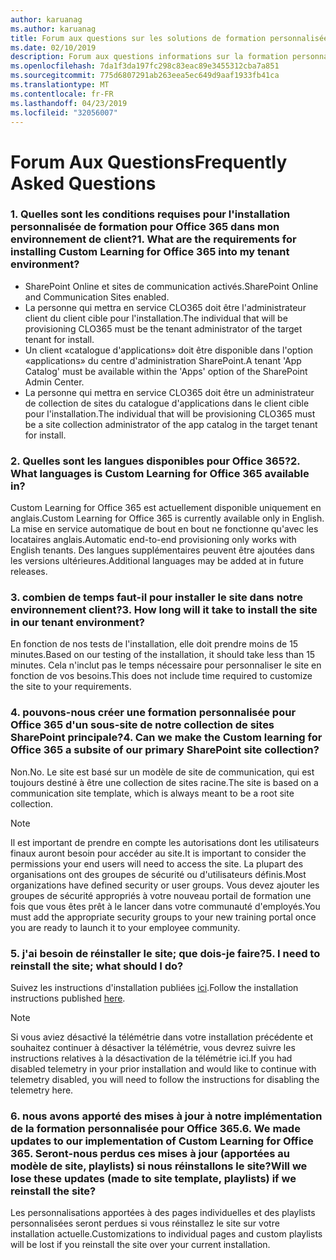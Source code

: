```yaml
---
author: karuanag
ms.author: karuanag
title: Forum aux questions sur les solutions de formation personnalisée pour Office 365
ms.date: 02/10/2019
description: Forum aux questions informations sur la formation personnalisée pour Office 365
ms.openlocfilehash: 7da1f3da197fc298c83eac89e3455312cba7a851
ms.sourcegitcommit: 775d6807291ab263eea5ec649d9aaf1933fb41ca
ms.translationtype: MT
ms.contentlocale: fr-FR
ms.lasthandoff: 04/23/2019
ms.locfileid: "32056007"
---
```

# <a name="frequently-asked-questions"></a><span data-ttu-id="23a64-103">Forum Aux Questions</span><span class="sxs-lookup"><span data-stu-id="23a64-103">Frequently Asked Questions</span></span>

### <a name="1-what-are-the-requirements-for-installing-custom-learning-for-office-365-into-my-tenant-environment"></a><span data-ttu-id="23a64-104">1. Quelles sont les conditions requises pour l'installation personnalisée de formation pour Office 365 dans mon environnement de client?</span><span class="sxs-lookup"><span data-stu-id="23a64-104">1. What are the requirements for installing Custom Learning for Office 365 into my tenant environment?</span></span>

- <span data-ttu-id="23a64-105">SharePoint Online et sites de communication activés.</span><span class="sxs-lookup"><span data-stu-id="23a64-105">SharePoint Online and Communication Sites enabled.</span></span>
- <span data-ttu-id="23a64-106">La personne qui mettra en service CLO365 doit être l'administrateur client du client cible pour l'installation.</span><span class="sxs-lookup"><span data-stu-id="23a64-106">The individual that will be provisioning CLO365 must be the tenant administrator of the target tenant for install.</span></span>
- <span data-ttu-id="23a64-107">Un client «catalogue d'applications» doit être disponible dans l'option «applications» du centre d'administration SharePoint.</span><span class="sxs-lookup"><span data-stu-id="23a64-107">A tenant 'App Catalog' must be available within the 'Apps' option of the SharePoint Admin Center.</span></span>
- <span data-ttu-id="23a64-108">La personne qui mettra en service CLO365 doit être un administrateur de collection de sites du catalogue d'applications dans le client cible pour l'installation.</span><span class="sxs-lookup"><span data-stu-id="23a64-108">The individual that will be provisioning CLO365 must be a site collection administrator of the app catalog in the target tenant for install.</span></span>

### <a name="2-what-languages-is-custom-learning-for-office-365-available-in"></a><span data-ttu-id="23a64-109">2. Quelles sont les langues disponibles pour Office 365?</span><span class="sxs-lookup"><span data-stu-id="23a64-109">2. What languages is Custom Learning for Office 365 available in?</span></span>

<span data-ttu-id="23a64-110">Custom Learning for Office 365 est actuellement disponible uniquement en anglais.</span><span class="sxs-lookup"><span data-stu-id="23a64-110">Custom Learning for Office 365 is currently available only in English.</span></span> <span data-ttu-id="23a64-111">La mise en service automatique de bout en bout ne fonctionne qu'avec les locataires anglais.</span><span class="sxs-lookup"><span data-stu-id="23a64-111">Automatic end-to-end provisioning only works with English tenants.</span></span> <span data-ttu-id="23a64-112">Des langues supplémentaires peuvent être ajoutées dans les versions ultérieures.</span><span class="sxs-lookup"><span data-stu-id="23a64-112">Additional languages may be added at in future releases.</span></span>

### <a name="3-how-long-will-it-take-to-install-the-site-in-our-tenant-environment"></a><span data-ttu-id="23a64-113">3. combien de temps faut-il pour installer le site dans notre environnement client?</span><span class="sxs-lookup"><span data-stu-id="23a64-113">3. How long will it take to install the site in our tenant environment?</span></span>

<span data-ttu-id="23a64-114">En fonction de nos tests de l'installation, elle doit prendre moins de 15 minutes.</span><span class="sxs-lookup"><span data-stu-id="23a64-114">Based on our testing of the installation, it should take less than 15 minutes.</span></span> <span data-ttu-id="23a64-115">Cela n'inclut pas le temps nécessaire pour personnaliser le site en fonction de vos besoins.</span><span class="sxs-lookup"><span data-stu-id="23a64-115">This does not include time required to customize the site to your requirements.</span></span>

### <a name="4-can-we-make-the-custom-learning-for-office-365-a-subsite-of-our-primary-sharepoint-site-collection"></a><span data-ttu-id="23a64-116">4. pouvons-nous créer une formation personnalisée pour Office 365 d'un sous-site de notre collection de sites SharePoint principale?</span><span class="sxs-lookup"><span data-stu-id="23a64-116">4. Can we make the Custom learning for Office 365 a subsite of our primary SharePoint site collection?</span></span>

<span data-ttu-id="23a64-117">Non.</span><span class="sxs-lookup"><span data-stu-id="23a64-117">No.</span></span> <span data-ttu-id="23a64-118">Le site est basé sur un modèle de site de communication, qui est toujours destiné à être une collection de sites racine.</span><span class="sxs-lookup"><span data-stu-id="23a64-118">The site is based on a communication site template, which is always meant to be a root site collection.</span></span>

> [!NOTE]
> <span data-ttu-id="23a64-119">Il est important de prendre en compte les autorisations dont les utilisateurs finaux auront besoin pour accéder au site.</span><span class="sxs-lookup"><span data-stu-id="23a64-119">It is important to consider the permissions your end users will need to access the site.</span></span> <span data-ttu-id="23a64-120">La plupart des organisations ont des groupes de sécurité ou d'utilisateurs définis.</span><span class="sxs-lookup"><span data-stu-id="23a64-120">Most organizations have defined security or user groups.</span></span> <span data-ttu-id="23a64-121">Vous devez ajouter les groupes de sécurité appropriés à votre nouveau portail de formation une fois que vous êtes prêt à le lancer dans votre communauté d'employés.</span><span class="sxs-lookup"><span data-stu-id="23a64-121">You must add the appropriate security groups to your new training portal once you are ready to launch it to your employee community.</span></span>

### <a name="5-i-need-to-reinstall-the-site-what-should-i-do"></a><span data-ttu-id="23a64-122">5. j'ai besoin de réinstaller le site; que dois-je faire?</span><span class="sxs-lookup"><span data-stu-id="23a64-122">5. I need to reinstall the site; what should I do?</span></span>

<span data-ttu-id="23a64-123">Suivez les instructions d'installation publiées [ici](custom_provision.md).</span><span class="sxs-lookup"><span data-stu-id="23a64-123">Follow the installation instructions published [here](custom_provision.md).</span></span>

> [!NOTE]
> <span data-ttu-id="23a64-124">Si vous aviez désactivé la télémétrie dans votre installation précédente et souhaitez continuer à désactiver la télémétrie, vous devrez suivre les instructions relatives à la désactivation de la télémétrie ici.</span><span class="sxs-lookup"><span data-stu-id="23a64-124">If you had disabled telemetry in your prior installation and would like to continue with telemetry disabled, you will need to follow the instructions for disabling the telemetry here.</span></span>

### <a name="6-we-made-updates-to-our-implementation-of-custom-learning-for-office-365-will-we-lose-these-updates-made-to-site-template-playlists-if-we-reinstall-the-site"></a><span data-ttu-id="23a64-125">6. nous avons apporté des mises à jour à notre implémentation de la formation personnalisée pour Office 365.</span><span class="sxs-lookup"><span data-stu-id="23a64-125">6. We made updates to our implementation of Custom Learning for Office 365.</span></span> <span data-ttu-id="23a64-126">Seront-nous perdus ces mises à jour (apportées au modèle de site, playlists) si nous réinstallons le site?</span><span class="sxs-lookup"><span data-stu-id="23a64-126">Will we lose these updates (made to site template, playlists) if we reinstall the site?</span></span>

<span data-ttu-id="23a64-127">Les personnalisations apportées à des pages individuelles et des playlists personnalisées seront perdues si vous réinstallez le site sur votre installation actuelle.</span><span class="sxs-lookup"><span data-stu-id="23a64-127">Customizations to individual pages and custom playlists will be lost if you reinstall the site over your current installation.</span></span>  